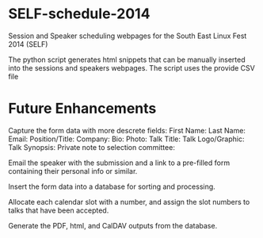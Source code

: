 SELF-schedule-2014
==================

Session and Speaker scheduling webpages for the South East Linux Fest 2014 (SELF)

The python script generates html snippets that can be manually inserted into
the sessions and speakers webpages. The script uses the provide CSV file

Future Enhancements
===================
Capture the form data with more descrete fields:
  First Name:
  Last Name:
  Email:
  Position/Title:
  Company:
  Bio:
  Photo:
  Talk Title:
  Talk Logo/Graphic:
  Talk Synopsis:
  Private note to selection committee:

Email the speaker with the submission and a link to a pre-filled form
containing their personal info or similar.

Insert the form data into a database for sorting and processing.

Allocate each calendar slot with a number, and assign the slot numbers
to talks that have been accepted.

Generate the PDF, html, and CalDAV outputs from the database.
